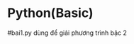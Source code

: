 #                                                       Python(Basic)
#bai1.py dùng để giải phương trình bậc 2
